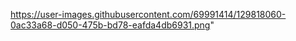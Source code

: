 
https://user-images.githubusercontent.com/69991414/129818060-0ac33a68-d050-475b-bd78-eafda4db6931.png"

